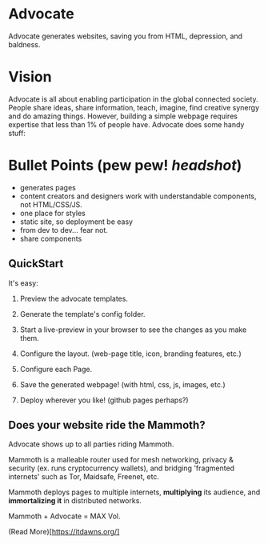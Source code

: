 # Advocate

Advocate generates websites, saving you from HTML, depression, and baldness.

# Vision

Advocate is all about enabling participation in the global connected society. People share ideas, share information, teach, imagine, find creative synergy and do amazing things. However, building a simple webpage requires expertise that less than 1% of people have.
Advocate does some handy stuff:

# Bullet Points (pew pew! *headshot*)

 - generates pages
 - content creators and designers work with understandable components, not HTML/CSS/JS.
 - one place for styles
 - static site, so deployment be easy
 - from dev to dev... fear not.
 - share components


## QuickStart

It's easy:

1. Preview the advocate templates.

2. Generate the template's config folder.

3. Start a live-preview in your browser to see the changes as you make them.

4. Configure the layout. (web-page title, icon, branding features, etc.)

5. Configure each Page.

6. Save the generated webpage! (with html, css, js, images, etc.)

7. Deploy wherever you like! (github pages perhaps?)


## Does your website ride the Mammoth?

Advocate shows up to all parties riding Mammoth.

Mammoth is a malleable router used for mesh networking, privacy & security (ex. runs cryptocurrency wallets), and bridging 'fragmented internets' such as Tor, Maidsafe, Freenet, etc.

Mammoth deploys pages to multiple internets, **multiplying** its audience, and **immortalizing it** in distributed networks.

Mammoth + Advocate = MAX Vol.

(Read More)[https://itdawns.org/]